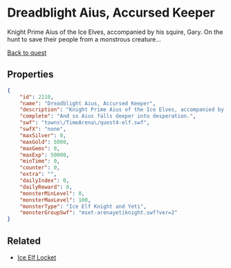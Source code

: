 # Dreadblight Aius, Accursed Keeper

Knight Prime Aius of the Ice Elves, accompanied by his squire, Gary. On the hunt to save their people from a monstrous creature...

[Back to quest](../quests.md)

## Properties

```json
{
    "id": 2110,
    "name": "Dreadblight Aius, Accursed Keeper",
    "description": "Knight Prime Aius of the Ice Elves, accompanied by his squire, Gary. On the hunt to save their people from a monstrous creature...",
    "complete": "And so Aius falls deeper into desperation.",
    "swf": "towns\/TimeArena\/quest4-elf.swf",
    "swfX": "none",
    "maxSilver": 0,
    "maxGold": 5000,
    "maxGems": 0,
    "maxExp": 50000,
    "minTime": 0,
    "counter": 0,
    "extra": "",
    "dailyIndex": 0,
    "dailyReward": 0,
    "monsterMinLevel": 0,
    "monsterMaxLevel": 100,
    "monsterType": "Ice Elf Knight and Yeti",
    "monsterGroupSwf": "mset-arenayetiknight.swf?ver=2"
}
```

## Related

- [Ice Elf Locket](../items/21787-ice-elf-locket.md)

